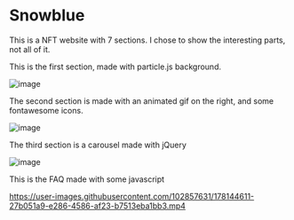 # Snowblue

This is a NFT website with 7 sections.
I chose to show the interesting parts, not all of it.

This is the first section, made with particle.js background.

![image](https://user-images.githubusercontent.com/102857631/178142700-10ff4b01-fa2c-49f0-ab6c-46a6687c4343.png)

The second section is made with an animated gif on the right, and some fontawesome icons.

![image](https://user-images.githubusercontent.com/102857631/178142748-2a17e252-3634-42f6-b5b5-2eab3b67587f.png)

The third section is a carousel made with jQuery

![image](https://user-images.githubusercontent.com/102857631/178142777-0f05fb44-1b99-4284-80ea-e3d347d7385f.png)

This is the FAQ made with some javascript

https://user-images.githubusercontent.com/102857631/178144611-27b051a9-e286-4586-af23-b7513eba1bb3.mp4

